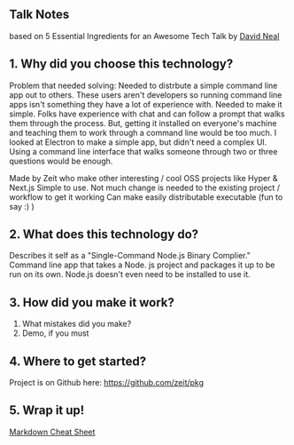 ## Talk Notes

based on 5 Essential Ingredients for an Awesome Tech Talk by [David Neal](https://reverentgeek.com/5-essential-ingredients-for-an-awesome-tech-talk/)

## 1. Why did you choose this technology?
Problem that needed solving:
Needed to distrbute a simple command line app out to others.
These users aren't developers so running command line apps isn't something they have a lot of experience with. Needed to make it simple. Folks have experience with chat and can follow a prompt that walks them through the process. But, getting it installed on everyone's machine and teaching them to work through a command line would be too much.
I looked at Electron to make a simple app, but didn't need a complex UI. Using a command line interface that walks someone through two or three questions would be enough.

Made by Zeit who make other interesting / cool OSS projects like Hyper & Next.js
Simple to use. Not much change is needed to the existing project / workflow to get it working
Can make easily distributable executable (fun to say :) )



## 2. What does this technology do?
Describes it self as a "Single-Command Node.js Binary Complier."
Command line app that takes a Node. js project and packages it up to be run on its own. Node.js doesn't even need to be installed to use it.


## 3. How did you make it work?
1. What mistakes did you make?
2. Demo, if you must

## 4. Where to get started?
Project is on Github here: https://github.com/zeit/pkg
## 5. Wrap it up!

[Markdown Cheat Sheet](https://github.com/adam-p/markdown-here/wiki/Markdown-Cheatsheet)